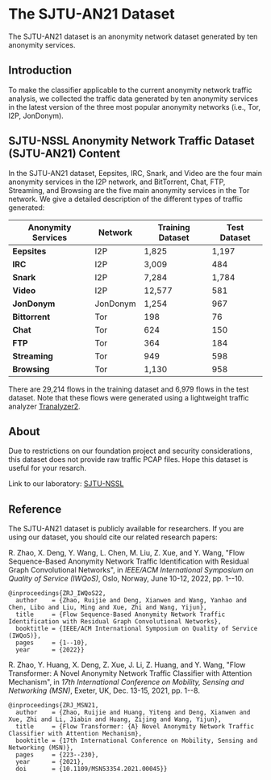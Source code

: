 # The SJTU-AN21 Dataset
The SJTU-AN21 dataset is an anonymity network dataset generated by ten anonymity services.

## Introduction
To make the classifier applicable to the current anonymity network traffic analysis, we collected the traffic data generated by ten anonymity services in the latest version of the three most popular anonymity networks (i.e., Tor, I2P, JonDonym).

## SJTU-NSSL Anonymity Network Traffic Dataset (SJTU-AN21) Content
In the SJTU-AN21 dataset, Eepsites, IRC, Snark, and Video are the four main anonymity services in the I2P network, and BitTorrent, Chat, FTP, Streaming, and Browsing are the five main anonymity services in the Tor network. We give a detailed description of the different types of traffic generated:

|Anonymity Services|Network|Training Dataset|Test Dataset|
|--|--|--|--|
| **Eepsites** |I2P|1,825|1,197|
| **IRC** |I2P|3,009|484|
| **Snark** |I2P|7,284|1,784|
| **Video** |I2P|12,577|581|
| **JonDonym** |JonDonym|1,254|967|
| **Bittorrent** |Tor|198|76|
| **Chat** |Tor|624|150|
| **FTP** |Tor|364|184|
| **Streaming** |Tor|949|598|
| **Browsing** |Tor|1,130|958|

There are 29,214 flows in the training dataset and 6,979 flows in the test dataset. Note that these flows were generated using a lightweight traffic analyzer [Tranalyzer2](https://tranalyzer.com).

## About

Due to restrictions on our foundation project and security considerations, this dataset does not provide raw traffic PCAP files. Hope this dataset is useful for your resarch.

Link to our laboratory: [SJTU-NSSL](https://github.com/NSSL-SJTU "SJTU-NSSL")

## Reference

The SJTU-AN21 dataset is publicly available for researchers. If you are using our dataset, you should cite our related research papers:

R. Zhao, X. Deng, Y. Wang, L. Chen, M. Liu, Z. Xue, and Y. Wang, "Flow Sequence-Based Anonymity Network Traffic Identification with Residual Graph Convolutional Networks", in *IEEE/ACM International Symposium on Quality of Service (IWQoS)*, Oslo, Norway, June 10-12, 2022, pp. 1--10.

```
@inproceedings{ZRJ_IWQoS22,
  author    = {Zhao, Ruijie and Deng, Xianwen and Wang, Yanhao and Chen, Libo and Liu, Ming and Xue, Zhi and Wang, Yijun},
  title     = {Flow Sequence-Based Anonymity Network Traffic Identification with Residual Graph Convolutional Networks},
  booktitle = {IEEE/ACM International Symposium on Quality of Service (IWQoS)},
  pages     = {1--10},
  year      = {2022}}
```


R. Zhao, Y. Huang, X. Deng, Z. Xue, J. Li, Z. Huang, and Y. Wang, "Flow Transformer: A Novel Anonymity Network Traffic Classifier with Attention Mechanism", in *17th International Conference on Mobility, Sensing and Networking (MSN)*, Exeter, UK, Dec. 13-15, 2021, pp. 1--8.

```
@inproceedings{ZRJ_MSN21,
  author    = {Zhao, Ruijie and Huang, Yiteng and Deng, Xianwen and Xue, Zhi and Li, Jiabin and Huang, Zijing and Wang, Yijun},
  title     = {Flow Transformer: {A} Novel Anonymity Network Traffic Classifier with Attention Mechanism},
  booktitle = {17th International Conference on Mobility, Sensing and Networking (MSN)},
  pages     = {223--230},
  year      = {2021},
  doi       = {10.1109/MSN53354.2021.00045}}
```


